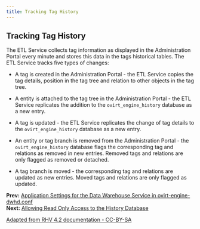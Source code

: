 ```yaml
---
title: Tracking Tag History
---
```


## Tracking Tag History

The ETL Service collects tag information as displayed in the Administration Portal every minute and stores this data in the tags historical tables. The ETL Service tracks five types of changes:

* A tag is created in the Administration Portal - the ETL Service copies the tag details, position in the tag tree and relation to other objects in the tag tree.

* A entity is attached to the tag tree in the Administration Portal - the ETL Service replicates the addition to the `ovirt_engine_history` database as a new entry.

* A tag is updated - the ETL Service replicates the change of tag details to the `ovirt_engine_history` database as a new entry.

* An entity or tag branch is removed from the Administration Portal - the `ovirt_engine_history` database flags the corresponding tag and relations as removed in new entries. Removed tags and relations are only flagged as removed or detached.

* A tag branch is moved - the corresponding tag and relations are updated as new entries. Moved tags and relations are only flagged as updated.

**Prev:** [Application Settings for the Data Warehouse Service in ovirt-engine-dwhd.conf](../Application_Settings_for_the_Data_Warehouse_service_in_ovirt-engine-dwhd.conf) <br>
**Next:** [Allowing Read Only Access to the History Database](../Allowing_Read_Only_Access_to_the_History_Database)

[Adapted from RHV 4.2 documentation - CC-BY-SA](https://access.redhat.com/documentation/en-us/red_hat_virtualization/4.2/html/data_warehouse_guide/tracking_tag_history)
